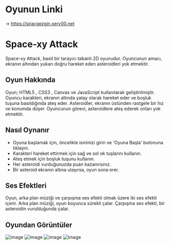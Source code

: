 # Oyunun Linki
-> https://siracgezgin.serv00.net

# Space-xy Attack
Space-xy Attack, basit bir tarayıcı tabanlı 2D oyunudur. Oyuncunun amacı, ekranın altından yukarı doğru hareket eden asteroidleri yok etmektir.

## Oyun Hakkında
Oyun; HTML5 , CSS3 , Canvas ve JavaScript kullanılarak geliştirilmiştir. Oyuncu karakteri, ekranın altında yatay olarak hareket eder ve boşluk tuşuna basıldığında ateş eder. Asteroidler, ekranın üstünden rastgele bir hız ve konumda düşer. Oyuncunun görevi, asteroidlere ateş ederek onları yok etmektir.

## Nasıl Oynanır
- Oyuna başlamak için, öncelikle isminizi girin ve 'Oyuna Başla' butonuna tıklayın.
- Karakteri hareket ettirmek için sağ ve sol ok tuşlarını kullanın.
- Ateş etmek için boşluk tuşunu kullanın.
- Her asteroidi vurduğunuzda puan kazanırsınız.
- Bir asteroid ekranın altına ulaşırsa, oyun sona erer.

## Ses Efektleri
Oyun, arka plan müziği ve çarpışma ses efekti olmak üzere iki ses efekti içerir. Arka plan müziği, oyun boyunca sürekli çalar. Çarpışma ses efekti, bir asteroidin vurulduğunda çalar.

## Oyundan Görüntüler

![image](https://github.com/siracgezgin/Space-xy-Attack/assets/119105917/ceac38f4-106b-4375-bbb5-b2c7f43be126)
![image](https://github.com/siracgezgin/Space-xy-Attack/assets/119105917/e6d6d695-c50a-41bc-a0b5-72006bcfa7e8)
![image](https://github.com/siracgezgin/Space-xy-Attack/assets/119105917/a2d8569a-47e1-4941-a7bc-57039d5e798d)
![image](https://github.com/siracgezgin/Space-xy-Attack/assets/119105917/377bb8ae-d92b-4270-8862-7e9db1858cf3)


